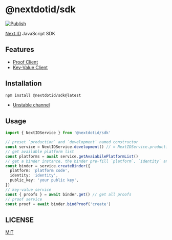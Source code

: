 # @nextdotid/sdk

[![Publish][publish-badge]][publish-workflow]

[publish-badge]: https://github.com/nextdotid/sdk/actions/workflows/publish.yml/badge.svg
[publish-workflow]: https://github.com/nextdotid/sdk/actions/workflows/publish.yml

[Next.ID](https://next.id) JavaScript SDK

## Features

- [Proof Client](src/proof)
- [Key-Value Client](src/kv)

## Installation

```bash
npm install @nextdotid/sdk@latest
```

- [Unstable channel](docs/UNSTABLE.md)

## Usage

```ts
import { NextIDService } from '@nextdotid/sdk'

// preset `production` and `development` named constructor
const service = NextIDService.development() // = NextIDService.production()
// get available platform list
const platforms = await service.getAvaiabilePlatformList()
// get a binder instance, the binder pre-fill `platform`, `identity` and `public_key` on api call
const binder = service.createBinder({
  platform: 'platform code',
  identity: 'identity',
  public_key: 'your public key',
})
// key-value service
const { proofs } = await binder.get() // get all proofs
// proof service
const proof = await binder.bindProof('create')
```

## LICENSE

[MIT](LICENSE)
